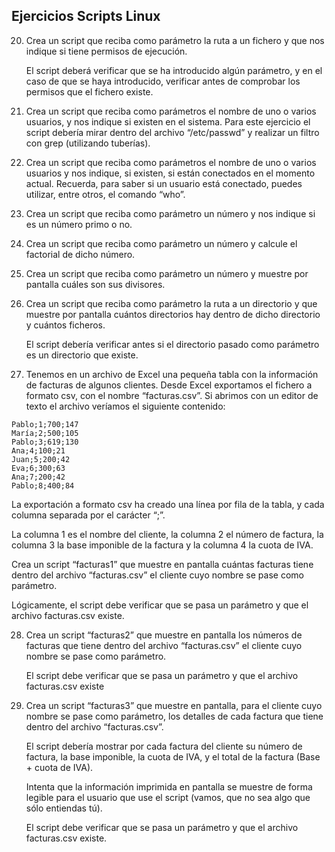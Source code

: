 ## Ejercicios Scripts Linux 

20. Crea un script que reciba como parámetro la ruta a un fichero y que nos
indique si tiene permisos de ejecución.

    El script deberá verificar que se ha introducido algún parámetro, y en el
    caso de que se haya introducido, verificar antes de comprobar los
    permisos que el fichero existe.
    
21. Crea un script que reciba como parámetros el nombre de uno o varios
usuarios, y nos indique si existen en el sistema.
Para este ejercicio el script debería mirar dentro del archivo
“/etc/passwd” y realizar un filtro con grep (utilizando tuberías).

22. Crea un script que reciba como parámetros el nombre de uno o varios
usuarios y nos indique, si existen, si están conectados en el momento
actual. Recuerda, para saber si un usuario está conectado, puedes
utilizar, entre otros, el comando “who”.

23. Crea un script que reciba como parámetro un número y nos indique si
es un número primo o no.

24. Crea un script que reciba como parámetro un número y calcule el
factorial de dicho número.

25. Crea un script que reciba como parámetro un número y muestre por
pantalla cuáles son sus divisores.

26. Crea un script que reciba como parámetro la ruta a un directorio y que
muestre por pantalla cuántos directorios hay dentro de dicho directorio
y cuántos ficheros.

    El script debería verificar antes si el directorio pasado como parámetro
    es un directorio que existe.
    
27. Tenemos en un archivo de Excel una pequeña tabla con la información
de facturas de algunos clientes. Desde Excel exportamos el fichero a
formato csv, con el nombre “facturas.csv”. Si abrimos con un editor de
texto el archivo veríamos el siguiente contenido: 
```
Pablo;1;700;147
María;2;500;105
Pablo;3;619;130
Ana;4;100;21
Juan;5;200;42
Eva;6;300;63
Ana;7;200;42
Pablo;8;400;84
```

La exportación a formato csv ha creado una línea por fila de la tabla, y
cada columna separada por el carácter “;”. 
    
La columna 1 es el nombre del cliente, la columna 2 el número de
factura, la columna 3 la base imponible de la factura y la columna 4 la cuota de IVA.
    
Crea un script “facturas1” que muestre en pantalla cuántas facturas
tiene dentro del archivo “facturas.csv” el cliente cuyo nombre se pase
como parámetro.
    
Lógicamente, el script debe verificar que se pasa un parámetro y que el
archivo facturas.csv existe. 
    
28. Crea un script “facturas2” que muestre en pantalla los números de
facturas que tiene dentro del archivo “facturas.csv” el cliente cuyo
nombre se pase como parámetro.

    El script debe verificar que se pasa un parámetro y que el archivo
    facturas.csv existe
    
29. Crea un script “facturas3” que muestre en pantalla, para el cliente cuyo
nombre se pase como parámetro, los detalles de cada factura que tiene
dentro del archivo “facturas.csv”.

    El script debería mostrar por cada factura del cliente su número de
    factura, la base imponible, la cuota de IVA, y el total de la factura (Base + cuota de IVA).

    Intenta que la información imprimida en pantalla se muestre de forma
    legible para el usuario que use el script (vamos, que no sea algo que
    sólo entiendas tú).
    
    El script debe verificar que se pasa un parámetro y que el archivo
    facturas.csv existe.    

